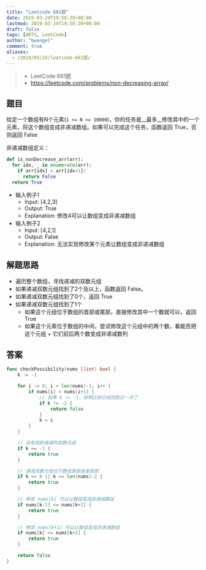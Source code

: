 ```yaml
---
title: "Leetcode 661题"
date: 2019-03-24T19:58:39+08:00
lastmod: 2019-03-24T19:58:39+08:00
draft: false
tags: [ARTS, LeetCode]
author: "bwangel"
comment: true
aliases:
  - /2019/03/24/leetcode-661题/
---
```


> + LeetCode 661题
> + https://leetcode.com/problems/non-decreasing-array/

<!--more-->

## 题目

给定一个数组有N个元素(`1 <= N <= 10000`)，你的任务是__最多__修改其中的一个元素，将这个数组变成非递减数组。如果可以完成这个任务，函数返回 True，否则返回 False

非递减数组定义：

```py
def is_nonDecrease_arr(arr):
  for idx, _ in enumerate(arr):
    if arr[idx] > arr[idx+1]:
      return False
  return True
```

+ 输入例子1
  + Input: [4,2,3]
  + Output: True
  + Explanation: 修改4可以让数组变成非递减数组
+ 输入例子2
  + Input: [4,2,1]
  + Output: False
  + Explanation: 无法实现修改某个元素让数组变成非递减数组


## 解题思路

+ 遍历整个数组，寻找递减的双数元组
+ 如果递减双数元组找到了2个及以上，函数返回 False。
+ 如果递减双数元组找到了0个，返回 True
+ 如果递减双数元组找到了1个
  + 如果这个元组位于数组的首部或尾部，直接修改其中一个数就可以，返回 True
  + 如果这个元素位于数组的中间，尝试修改这个元组中的两个数，看能否把这个元组 + 它们前后两个数变成非递减数列

## 答案

```go
func checkPossibility(nums []int) bool {
	k := -1

	for i := 0; i < len(nums)-1; i++ {
		if nums[i] > nums[i+1] {
			// 如果 k != -1，说明之前已经找到过一次了
			if k != -1 {
				return false
			}
			k = i
		}
	}

	// 没有找到递减的双数元组
	if k == -1 {
		return true
	}

	// 递减双数元组位于数组首部或者尾部
	if k == 0 || k == len(nums)-2 {
		return true
	}

	// 修改 nums[k] 可以让数组变成非递减数组
	if nums[k-1] <= nums[k+1] {
		return true
	}

	// 修改 nums[k+1] 可以让数组变成非递减数组
	if nums[k] <= nums[k+2] {
		return true
	}

	return false
}
```
